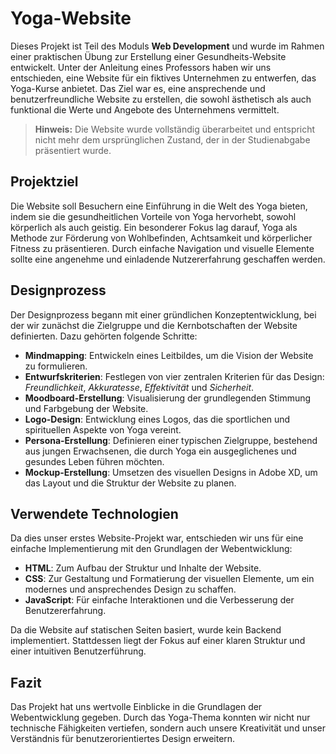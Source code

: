 # Yoga-Website

Dieses Projekt ist Teil des Moduls **Web Development** und wurde im Rahmen einer praktischen Übung zur Erstellung einer Gesundheits-Website entwickelt. Unter der Anleitung eines Professors haben wir uns entschieden, eine Website für ein fiktives Unternehmen zu entwerfen, das Yoga-Kurse anbietet. Das Ziel war es, eine ansprechende und benutzerfreundliche Website zu erstellen, die sowohl ästhetisch als auch funktional die Werte und Angebote des Unternehmens vermittelt.
> **Hinweis:** Die Website wurde vollständig überarbeitet und entspricht nicht mehr dem ursprünglichen Zustand, der in der Studienabgabe präsentiert wurde.

## Projektziel

Die Website soll Besuchern eine Einführung in die Welt des Yoga bieten, indem sie die gesundheitlichen Vorteile von Yoga hervorhebt, sowohl körperlich als auch geistig. Ein besonderer Fokus lag darauf, Yoga als Methode zur Förderung von Wohlbefinden, Achtsamkeit und körperlicher Fitness zu präsentieren. Durch einfache Navigation und visuelle Elemente sollte eine angenehme und einladende Nutzererfahrung geschaffen werden.

## Designprozess

Der Designprozess begann mit einer gründlichen Konzeptentwicklung, bei der wir zunächst die Zielgruppe und die Kernbotschaften der Website definierten. Dazu gehörten folgende Schritte:

- **Mindmapping**: Entwickeln eines Leitbildes, um die Vision der Website zu formulieren.
- **Entwurfskriterien**: Festlegen von vier zentralen Kriterien für das Design: _Freundlichkeit_, _Akkuratesse_, _Effektivität_ und _Sicherheit_.
- **Moodboard-Erstellung**: Visualisierung der grundlegenden Stimmung und Farbgebung der Website.
- **Logo-Design**: Entwicklung eines Logos, das die sportlichen und spirituellen Aspekte von Yoga vereint.
- **Persona-Erstellung**: Definieren einer typischen Zielgruppe, bestehend aus jungen Erwachsenen, die durch Yoga ein ausgeglichenes und gesundes Leben führen möchten.
- **Mockup-Erstellung**: Umsetzen des visuellen Designs in Adobe XD, um das Layout und die Struktur der Website zu planen.

## Verwendete Technologien

Da dies unser erstes Website-Projekt war, entschieden wir uns für eine einfache Implementierung mit den Grundlagen der Webentwicklung:

- **HTML**: Zum Aufbau der Struktur und Inhalte der Website.
- **CSS**: Zur Gestaltung und Formatierung der visuellen Elemente, um ein modernes und ansprechendes Design zu schaffen.
- **JavaScript**: Für einfache Interaktionen und die Verbesserung der Benutzererfahrung.

Da die Website auf statischen Seiten basiert, wurde kein Backend implementiert. Stattdessen liegt der Fokus auf einer klaren Struktur und einer intuitiven Benutzerführung.

## Fazit

Das Projekt hat uns wertvolle Einblicke in die Grundlagen der Webentwicklung gegeben. Durch das Yoga-Thema konnten wir nicht nur technische Fähigkeiten vertiefen, sondern auch unsere Kreativität und unser Verständnis für benutzerorientiertes Design erweitern.

